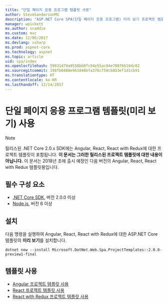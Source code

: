 ```yaml
---
title: "단일 페이지 응용 프로그램 템플릿 사용"
author: SteveSandersonMS
description: "ASP.NET Core SPA(단일 페이지 응용 프로그램) 미리 보기 프로젝트 템플릿을 설치하고 시작하는 방법에 대해 알아봅니다."
manager: wpickett
ms.author: scaddie
ms.custom: mvc
ms.date: 12/06/2017
ms.devlang: csharp
ms.prod: aspnet-core
ms.technology: aspnet
ms.topic: article
uid: spa/index
ms.openlocfilehash: 59031d79a9558bb8fc94e55ac04e70876618dc02
ms.sourcegitcommit: 198fb0488e961048bfa376cf58cb853ef1d1cb91
ms.translationtype: HT
ms.contentlocale: ko-KR
ms.lasthandoff: 12/14/2017
---
```

# <a name="use-the-single-page-application-templates-preview"></a>단일 페이지 응용 프로그램 템플릿(미리 보기) 사용

> [!NOTE]
> 릴리스된 .NET Core 2.0.x SDK에는 Angular, React, React with Redux에 대한 프로젝트 템플릿이 포함됩니다. **이 문서는 그러한 릴리스된 프로젝트 템플릿에 대한 내용이 아닙니다.** 이 문서는 2018년 초에 출시 예정인 다음 버전의 Angular, React, React with Redux 템플릿용입니다.

## <a name="prerequisites"></a>필수 구성 요소

* [.NET Core SDK](https://www.microsoft.com/net/download), 버전 2.0.0 이상
* [Node.js](https://nodejs.org), 버전 6 이상

## <a name="installation"></a>설치

다음 명령을 실행하여 Angular, React, React with Redux에 대한 ASP.NET Core 템플릿의 **미리 보기**를 설치합니다.

```console
dotnet new --install Microsoft.DotNet.Web.Spa.ProjectTemplates::2.0.0-preview1-final
```

## <a name="use-the-templates"></a>템플릿 사용

- [Angular 프로젝트 템플릿 사용](xref:spa/angular)
- [React 프로젝트 템플릿 사용](xref:spa/react)
- [React with Redux 프로젝트 템플릿 사용](xref:spa/react-with-redux)
